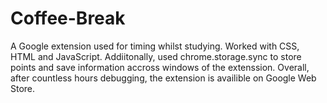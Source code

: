 # Coffee-Break
A Google extension used for timing whilst studying. Worked with CSS, HTML and JavaScript. Addiitonally, used chrome.storage.sync to store points and save information accross windows of the extenssion. Overall, after countless hours debugging, the extension is availible on Google Web Store. 
